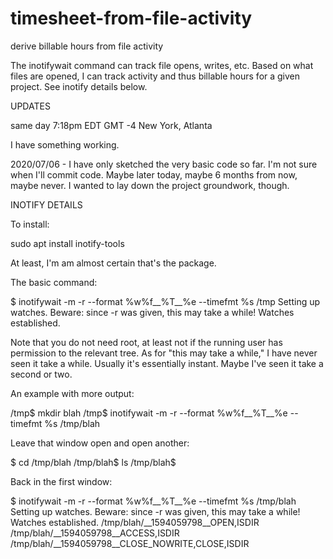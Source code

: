 # timesheet-from-file-activity
derive billable hours from file activity

The inotifywait command can track file opens, writes, etc.  Based on what files are opened, I can track activity and thus billable hours for a given project.  See inotify details below.

UPDATES

same day 7:18pm EDT GMT -4 New York, Atlanta

I have something working.


2020/07/06 - I have only sketched the very basic code so far.  I'm not sure when I'll commit code.  Maybe later today, maybe 6 months from now, maybe never.  I wanted to lay down the project groundwork, though.


INOTIFY DETAILS

To install:

sudo apt install inotify-tools

At least, I'm am almost certain that's the package.

The basic command:

$ inotifywait -m -r --format %w%f__%T__%e --timefmt %s /tmp
Setting up watches.  Beware: since -r was given, this may take a while!
Watches established.

Note that you do not need root, at least not if the running user has permission to the relevant tree.  As for "this may take a while," I have never seen it take a while.  Usually it's essentially instant.  Maybe I've seen it take a second or two.

An example with more output:

/tmp$ mkdir blah
/tmp$ inotifywait -m -r --format %w%f__%T__%e --timefmt %s /tmp/blah

Leave that window open and open another:

$ cd /tmp/blah
/tmp/blah$ ls
/tmp/blah$ 

Back in the first window:

$ inotifywait -m -r --format %w%f__%T__%e --timefmt %s /tmp/blah
Setting up watches.  Beware: since -r was given, this may take a while!
Watches established.
/tmp/blah/__1594059798__OPEN,ISDIR
/tmp/blah/__1594059798__ACCESS,ISDIR
/tmp/blah/__1594059798__CLOSE_NOWRITE,CLOSE,ISDIR
